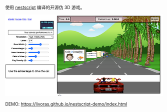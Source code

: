 使用 [nestscript](https://github.com/livoras/nestscript) 编译的开源伪 3D 游戏。

<img src="https://github.com/livoras/nestscript-demo/blob/master/demo.png?raw=true">

DEMO: https://livoras.github.io/nestscript-demo/index.html

